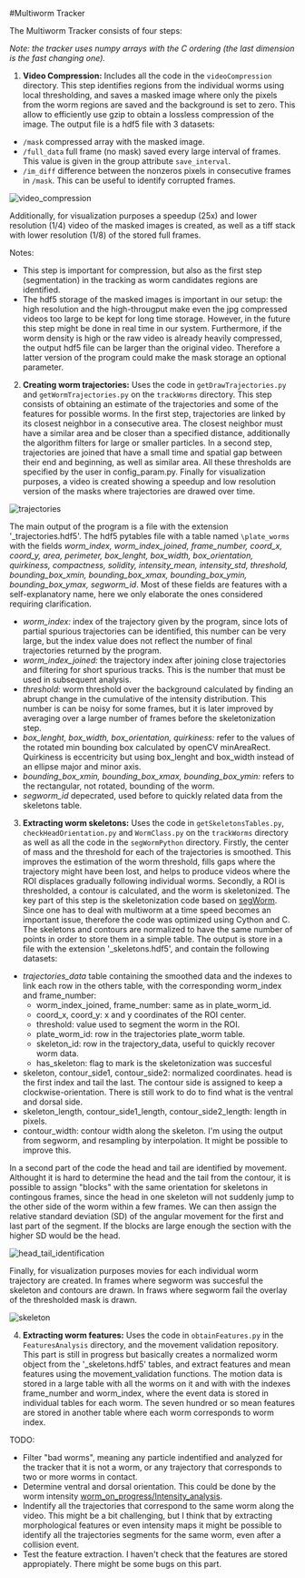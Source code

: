 #Multiworm Tracker

The Multiworm Tracker consists of four steps:

*Note: the tracker uses numpy arrays with the C ordering (the last dimension is the fast changing one).*

1. **Video Compression:** Includes all the code in the `videoCompression` directory. This step identifies regions from the individual worms using local thresholding, and saves a masked image where only the pixels from the worm regions are saved and the background is set to zero. This allow to efficiently use gzip to obtain a lossless compression of the image. The output file is a hdf5 file with 3 datasets:
  - `/mask` compressed array with the masked image.
  - `/full_data` full frame (no mask) saved every large interval of frames. This value is given in the group attribute `save_interval`.
  - `/im_diff` difference between the nonzeros pixels in consecutive frames in `/mask`. This can be useful to identify corrupted frames.

 ![video_compression](https://cloud.githubusercontent.com/assets/8364368/8456443/5f36a380-2003-11e5-822c-ea58857c2e52.png)

 Additionally, for visualization purposes a speedup (25x) and lower resolution (1/4) video of the masked images is created, as well as a tiff stack with lower resolution (1/8) of the stored full frames.

 Notes:
 - This step is important for compression, but also as the first step (segmentation) in the tracking as worm candidates regions are identified.
 - The hdf5 storage of the masked images is important in our setup: the high resolution and the high-througput make even the jpg compressed videos too large to be kept for long time storage. However, in the future this step might be done in real time in our system. Furthermore, if the worm density is high or the raw video is already heavily compressed, the output hdf5 file can be larger than the original video. Therefore a latter version of the program could make the mask storage an optional parameter.

2. **Creating worm trajectories:** Uses the code in `getDrawTrajectories.py` and `getWormTrajectories.py` on the `trackWorms` directory. This step consists of obtaining an estimate of the trajectories and some of the features for possible worms. In the first step, trajectories are linked by its closest neighbor in a consecutive area. The closest neighbor must have a similar area and be closer than a specified distance, additionally the algorithm filters for large or smaller particles. In a second step, trajectories are joined that have a small time and spatial gap between their end and beginning, as well as similar area. All these thresholds are specified by the user in config_param.py. Finally for visualization purposes, a video is created showing a speedup and low resolution version of the masks where trajectories are drawed over time. 

 ![trajectories](https://cloud.githubusercontent.com/assets/8364368/8456555/1b7fe600-2004-11e5-9905-59a77187aef5.png)
 
 The main output of the program is a file with the extension '_trajectories.hdf5'. The hdf5 pytables file with a table named `\plate_worms` with the fields *worm_index, worm_index_joined, frame_number, coord_x, coord_y, area, perimeter, box_lenght, box_width, box_orientation, quirkiness, compactness, solidity, intensity_mean, intensity_std, threshold, bounding_box_xmin, bounding_box_xmax, bounding_box_ymin, bounding_box_ymax, segworm_id*.
Most of these fields are features with a self-explanatory name, here we only elaborate the ones considered requiring clarification.
   - *worm_index:* index of the trajectory given by the program, since lots of partial spurious trajectories can be identified, this number can be very large, but the index value does not reflect the number of final trajectories returned by the program.
   - *worm_index_joined:* the trajectory index after joining close trajectories and filtering for short spurious tracks. This is the number that must be used in subsequent analysis.
   - *threshold:* worm threshold over the background calculated by finding an abrupt change in the cumulative of the intensity distribution. This number is can be noisy for some frames, but it is later improved by averaging over a large number of frames before the skeletonization step.
   - *box_lenght, box_width, box_orientation, quirkiness:* refer to the values of the rotated min bounding box calculated by openCV minAreaRect. Quirkiness is eccentricity but using box_lenght and box_width instead of an ellipse major and minor axis.
   - *bounding_box_xmin, bounding_box_xmax, bounding_box_ymin:* refers to the rectangular, not rotated, bounding of the worm.
   - *segworm_id* depecrated, used before to quickly related data from the skeletons table.
 
3. **Extracting worm skeletons:** Uses the code in `getSkeletonsTables.py`, `checkHeadOrientation.py` and `WormClass.py` on the `trackWorms` directory as well as all the code in the `segWormPython` directory. 
  Firstly, the center of mass and the threshold for each of the trajectories is smoothed.  This improves the estimation of the worm threshold, fills gaps where the trajectory might have been lost, and helps to produce videos where the ROI displaces gradually following individual worms.
  Secondly, a ROI is thresholded, a contour is calculated, and the worm is skeletonized. The key part of this step is the skeletonization code based on [segWorm](https://github.com/openworm/SegWorm). Since one has to deal with multiworm at a time speed becomes an important issue, therefore the code was optimized using Cython and C. The skeletons and contours are normalized to have the same number of points in order to store them in a simple table. The output is store in a file with the extension '_skeletons.hdf5', and contain the following datasets:
  - *trajectories_data* table containing the smoothed data and the indexes to link each row in the others table, with the corresponding worm_index and frame_number:
    - worm_index_joined, frame_number: same as in plate_worm_id.
    - coord_x, coord_y: x and y coordinates of the ROI center.
    - threshold: value used to segment the worm in the ROI.
    - plate_worm_id: row in the trajectories plate_worm table.
    - skeleton_id: row in the trajectory_data, useful to quickly recover worm data.
    - has_skeleton: flag to mark is the skeletonization was succesful
  - skeleton, contour_side1, contour_side2: normalized coordinates. head is the first index and tail the last. The contour side is assigned to keep a clockwise-orientation. There is still work to do to find what is the ventral and dorsal side.
  - skeleton_length, contour_side1_length, contour_side2_length: length in pixels.
  - contour_width: contour width along the skeleton. I'm using the output from segworm, and resampling by interpolation. It might be possible to improve this.

 In a second part of the code the head and tail are identified by movement. Althought it is hard to determine the head and the tail from the contour, it is possible to assign "blocks" with the same orientation for skeletons in contingous frames, since the head in one skeleton will not suddenly jump to the other side of the worm within a few frames. We can then assign the relative standard deviation (SD) of the angular movement for the first and last part of the segment. If the blocks are large enough the section with the higher SD would be the head.
 
 ![head_tail_identification](https://cloud.githubusercontent.com/assets/8364368/8456652/b80fc1fc-2004-11e5-8d06-e52a58b493ef.png)
 
 Finally, for visualization purposes movies for each individual worm trajectory are created. In frames where segworm was succesful the skeleton and contours are drawn. In fraws where segworm fail the overlay of the thresholded mask is drawn.
 
 ![skeleton](https://cloud.githubusercontent.com/assets/8364368/8456643/a99e69c0-2004-11e5-936e-91c0ab1120b0.png)

4. **Extracting worm features:** Uses the code in `obtainFeatures.py` in the `FeaturesAnalysis` directory, and the movement validation repository. This part is still in progress but basically creates a normalized worm object from the '_skeletons.hdf5' tables, and extract features and mean features using the movement_validation functions. The motion data is stored in a large table with all the worms on it and with with the indexes frame_number and worm_index, where the event data is stored in individual tables for each worm. The seven hundred or so mean features are stored in another table where each worm corresponds to worm index.

TODO: 
- Filter "bad worms", meaning any particle indentified and analyzed for the tracker that it is not a worm, or any trajectory that corresponds to two or more worms in contact.
- Determine ventral and dorsal orientation. This could be done by the worm intensity [worm_on_progress/Intensity_analysis](https://github.com/ver228/Multiworm_Tracking/tree/master/work_on_progress/Intensity_analysis).
- Indentify all the trajectories that correspond to the same worm along the video. This might be a bit challenging, but I think that by extracting morphological features or even intensity maps it might be possible to identify all the trajectories segments for the same worm, even after a collision event.
- Test the feature extraction. I haven't check that the features are stored appropiately. There might be some bugs on this part.


